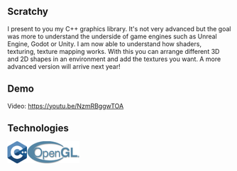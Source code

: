 ## Scratchy

I present to you my C++ graphics library. It's not very advanced but the goal was more to understand the underside of game engines such as Unreal Engine, Godot or Unity. I am now able to understand how shaders, texturing, texture mapping works. With this you can arrange different 3D and 2D shapes in an environment and add the textures you want. A more advanced version will arrive next year!

## Demo

Video: https://youtu.be/NzmRBggwTOA

## Technologies

<div style="display: flex">
  <img src="https://github.com/Thomas-Raveneau/Thomas-Raveneau/blob/0a9c776fb31788d5e691268b8f160d6ea7b34c30/logos/cpp.svg" height="50"/>
  <img src="https://github.com/Thomas-Raveneau/Thomas-Raveneau/blob/master/logos/opengl.png" height="50"/>
</div>
